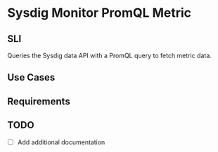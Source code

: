 # Sysdig Monitor PromQL Metric

## SLI
Queries the Sysdig data API with a PromQL query to fetch metric data.

## Use Cases

## Requirements

## TODO
- [ ] Add additional documentation